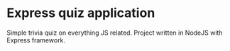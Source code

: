 # Express quiz application

Simple trivia quiz on everything JS related. Project written in NodeJS with Express framework.
